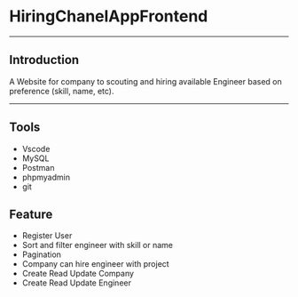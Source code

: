 # HiringChanelAppFrontend
---
## Introduction
A Website for company to scouting and hiring available Engineer based on preference (skill, name, etc).

---
## Tools
- Vscode
- MySQL
- Postman
- phpmyadmin
- git

## Feature
- Register User
- Sort and filter engineer with skill or name
- Pagination
- Company can hire engineer with project
- Create Read Update Company
- Create Read Update Engineer

